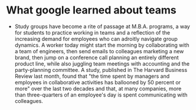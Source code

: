 # **What google learned about teams**

* Study groups have become a rite of passage at M.B.A. programs, a way for students to practice working in teams and a reflection of the increasing demand for employees who can adroitly navigate group dynamics. A worker today might start the morning by collaborating with a team of engineers, then send emails to colleagues marketing a new brand, then jump on a conference call planning an entirely different product line, while also juggling team meetings with accounting and the party-planning committee. A study, published in The Harvard Business Review last month, found that "the time spent by managers and employees in collaborative activities has ballooned by 50 percent or more" over the last two decades and that, at many companies, more than three-quarters of an employee's day is spent communicating with colleagues.

